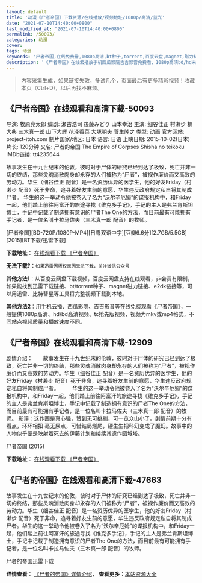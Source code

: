 ```yaml
---
layout: default
title: '动漫《尸者帝国》下载资源/在线播放/视频地址/1080p/高清/蓝光'
date: "2021-07-10T14:40:00+0800"
last_modified_at: "2021-07-10T14:40:00+0800"
permalink: /50093/
categories: 动漫
cover:
tags: 动漫
keywords: '尸者帝国,在线免费看,1080p高清,bt种子,torrent,百度云盘,magnet,磁力链,迅雷下载资源'
description: '《尸者帝国》在线云播放手机西瓜影院吉吉影音免费看，1080p高清bd/hd未删减完整版和tc抢先枪版，mkv/mp4格式，附带bt/torrent种子、magnet/磁力链、百度云盘、网盘资源迅雷下载链接'
---
```


>内容采集生成，如果链接失效，多试几个，页面最后有更多精彩视频！收藏本页（Ctrl+D)，以后再找不麻烦。


## 《尸者帝国》在线观看和高清下载-50093

导演: 牧原亮太郎 编剧: 瀬古浩司 後藤みどり 山本幸治 主演: 细谷佳正 村濑步 楠大典 三木真一郎 山下大辉 花泽香菜 大塚明夫 菅生隆之 类型: 动画 官方网站: project-itoh.com 制片国家/地区: 日本 语言: 日语 上映日期: 2015-10-02(日本) 片长: 120分钟 又名: 尸者的帝国 The Empire of Corpses Shisha no teikoku IMDb链接: tt4235644

故事发生在十九世纪末的伦敦，彼时对于尸体的研究已经到达了极致，死亡并非一切的终结，那些灵魂消散肉身却永存的人们被称为“尸者”，被视作廉价而又高效的劳动力。华生（细谷佳正 配音）是一名资历优异的医学生，他的好友Friday（村濑步 配音）死于非命，追寻着好友生前的意愿，华生违反政府规定私自将其制成尸者。 华生的这一举动令他被卷入了名为“沃尔辛厄姆”的谍报机构中，和Friday一起，他们踏上前往阿富汗的旅途寻找《维克多手记》，手记的主人是弗兰肯斯坦博士，手记中记载了制造拥有意识的尸者The One的方法，而目前最有可能拥有手记者，是一位名叫卡拉马佐夫（三木真一郎 配音）的牧师。


[尸者帝国][BD-720P/1080P-MP4][日粤双语中字][豆瓣6.6分][2.7GB/5.5GB][2015][BT下载/迅雷下载]

**下载地址**： [在线观看下载 《尸者帝国》](https://www.btdx8.com/torrent/the_empire_of_corpses_2015.html) 


**无法下载?**：`如果迅雷因版权原因无法下载，关注微信公众号 `

**其他方法1**：从百度云网盘下载视频，百度云网盘支持在线观看，非会员有限制，如果能找到迅雷下载链接、bt/torrent种子、magnet磁力链接、e2dk链接等，可以用迅雷、比特彗星等工具将完整视频下载到本地。

**其他方法2**：用手机云播、西瓜影院、吉吉影音等在线免费观看《尸者帝国》，一般提供1080p高清、hd/bd高清视频、tc抢先版视频，视频为mkv或mp4格式，不同站点视频质量和播放速度不同。


## 《尸者帝国》在线观看和高清下载-12909

剧情介绍：　　故事发生在十九世纪末的伦敦，彼时对于尸体的研究已经到达了极致，死亡并非一切的终结，那些灵魂消散肉身却永存的人们被称为“尸者”，被视作廉价而又高效的劳动力。华生（细谷佳正 配音）是一名资历优异的医学生，他的好友Friday（村濑步 配音）死于非命，追寻着好友生前的意愿，华生违反政府规定私自将其制成尸者。  　　华生的这一举动令他被卷入了名为“沃尔辛厄姆”的谍报机构中，和Friday一起，他们踏上前往阿富汗的旅途寻找《维克多手记》，手记的主人是弗兰肯斯坦博士，手记中记载了制造拥有意识的尸者The One的方法，而目前最有可能拥有手记者，是一位名叫卡拉马佐夫（三木真一郎 配音）的牧师。 影评：这作画是真心强，赞到无可挑剔，可一览众山小了。剧情前期十分有看点，环环相扣 毫无尿点，可惜结局烂尾，硬生生把科幻变成了魔幻。故事中的人物似乎便是映射着死去的伊藤计划和接续其遗作圆城塔。


尸者帝国 (2015)

**下载地址**： [在线观看下载 《尸者帝国》](https://www.btbtdy.me/btdy/dy6357.html) 


## 《尸者的帝国》在线观看和高清下载-47663

故事发生在十九世纪末的伦敦，彼时对于尸体的研究已经到达了极致，死亡并非一切的终结，那些灵魂消散肉身却永存的人们被称为“尸者”，被视作廉价而又高效的劳动力。华生（细谷佳正 配音）是一名资历优异的医学生，他的好友Friday（村濑步 配音）死于非命，追寻着好友生前的意愿，华生违反政府规定私自将其制成尸者。华生的这一举动令他被卷入了名为“沃尔辛厄姆”的谍报机构中，和Friday一起，他们踏上前往阿富汗的旅途寻找《维克多手记》，手记的主人是弗兰肯斯坦博士，手记中记载了制造拥有意识的尸者The One的方法，而目前最有可能拥有手记者，是一位名叫卡拉马佐夫（三木真一郎 配音）的牧师。


尸者的帝国迅雷下载

**详情查看**： [《尸者的帝国》详情介绍](/movie/47663/)， **查看更多**：[本站资源大全](/movie/t/all/)

